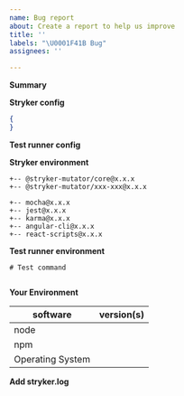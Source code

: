 ```yaml
---
name: Bug report
about: Create a report to help us improve
title: ''
labels: "\U0001F41B Bug"
assignees: ''

---
```


**Summary**

<!--- Provide a general summary of the issue in the title above -->

**Stryker config**

<!--- Please place your stryker config below. Feel free to change paths in the files and mutate arrays if you cannot share them. -->

```json
{
}
```

**Test runner config**

<!--- Please Put your Jest / Karma / Jasmine / Mocha (...) configuration here. -->

**Stryker environment**

<!-- Please list your stryker plugins + versions here (output of `npm ls | grep stryker` or `npm ls | findstr "stryker"` on Windows) -->

```
+-- @stryker-mutator/core@x.x.x
+-- @stryker-mutator/xxx-xxx@x.x.x
```

<!-- Please also add the test runner you are using.  Examples:-->

```
+-- mocha@x.x.x
+-- jest@x.x.x
+-- karma@x.x.x
+-- angular-cli@x.x.x
+-- react-scripts@x.x.x
```

**Test runner environment**

<!-- Please add your test command here (probably the command you use in `npm test`) command -->

```shell
# Test command
```

<!-- Please add any config files that are used by your test runner. For example jest.config.js, karma.conf.js, angular.json, mocha.opts, ...  -->

```json
```


**Your Environment**

| software         | version(s)
| ---------------- | -------
| node             |
| npm              |
| Operating System |

**Add stryker.log**

<!-- Please add your stryker.log file. This file can be generated using `stryker run --fileLogLevel trace`. You can drag and drop it here. -->
<!-- Your source code is never logged to this file, however file names are logged. Feel free to obfuscate those log messages if you think it is a problem -->

